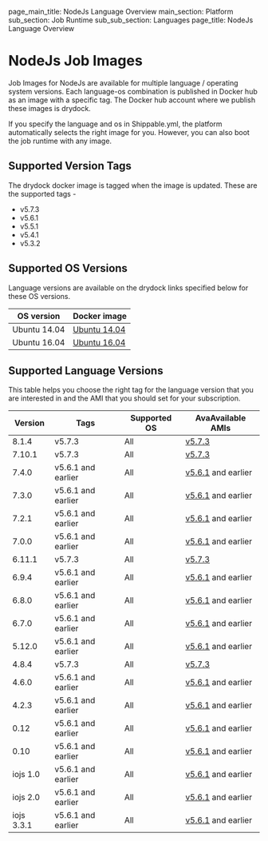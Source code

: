 page_main_title: NodeJs Language Overview
main_section: Platform
sub_section: Job Runtime
sub_sub_section: Languages
page_title: NodeJs Language Overview

# NodeJs Job Images

Job Images for NodeJs are available for multiple language / operating system versions. Each language-os combination
is published in Docker hub as an image with a specific tag. The Docker hub account where we publish these images is drydock.

If you specify the language and os in Shippable.yml, the platform automatically selects the right image for you. However,
you can also boot the job runtime with any image.

## Supported Version Tags
The drydock docker image is tagged when the image is updated. These are the supported tags -

* v5.7.3                
* v5.6.1                
* v5.5.1                
* v5.4.1                
* v5.3.2                

## Supported OS Versions
Language versions are available on the drydock links specified below for these OS versions.

|OS version| Docker image |
|--------------------|-----------------------|
|Ubuntu 14.04|[Ubuntu 14.04](https://hub.docker.com/r/drydock/u14nodall)|
|Ubuntu 16.04|[Ubuntu 16.04](https://hub.docker.com/r/drydock/u16nodall)|

## Supported Language Versions
This table helps you choose the right tag for the language version that you are interested in and the
AMI that you should set for your subscription.

| Version  |  Tags    | Supported OS| AvaAvailable AMIs|  
|----------|---------|-----------|---------------------|
|8.1.4  |   v5.7.3     | All | [v5.7.3](/platform/machine-image-v573)   |
|7.10.1 |   v5.7.3    |  All | [v5.7.3](/platform/machine-image-v573)  |
|7.4.0  |  v5.6.1 and earlier | All | [v5.6.1](/platform/machine-image-v561) and earlier |
|7.3.0       |   v5.6.1 and earlier |  All | [v5.6.1](/platform/machine-image-v561) and earlier |
|7.2.1       |  v5.6.1 and earlier |  All | [v5.6.1](/platform/machine-image-v561) and earlier |
|7.0.0         |    v5.6.1 and earlier |  All | [v5.6.1](/platform/machine-image-v561) and earlier |  
|6.11.1        |   v5.7.3     | All | [v5.7.3](/platform/machine-image-v573)   |
|6.9.4          |  v5.6.1 and earlier |  All | [v5.6.1](/platform/machine-image-v561) and earlier |
|6.8.0          |  v5.6.1 and earlier |  All | [v5.6.1](/platform/machine-image-v561) and earlier |
|6.7.0          |  v5.6.1 and earlier |  All | [v5.6.1](/platform/machine-image-v561) and earlier |
|5.12.0          |  v5.6.1 and earlier |  All | [v5.6.1](/platform/machine-image-v561) and earlier |    
|4.8.4        |    v5.7.3     | All | [v5.7.3](/platform/machine-image-v573)   |
|4.6.0          |   v5.6.1 and earlier |  All | [v5.6.1](/platform/machine-image-v561) and earlier |
|4.2.3          |   v5.6.1 and earlier |  All | [v5.6.1](/platform/machine-image-v561) and earlier |  
|0.12          |  v5.6.1 and earlier |  All | [v5.6.1](/platform/machine-image-v561) and earlier |    
|0.10          |   v5.6.1 and earlier |  All | [v5.6.1](/platform/machine-image-v561) and earlier |  
|iojs 1.0  |  v5.6.1 and earlier |  All | [v5.6.1](/platform/machine-image-v561) and earlier |  
|iojs 2.0  |  v5.6.1 and earlier |  All | [v5.6.1](/platform/machine-image-v561) and earlier |    
|iojs 3.3.1  |  v5.6.1 and earlier |  All | [v5.6.1](/platform/machine-image-v561) and earlier |
